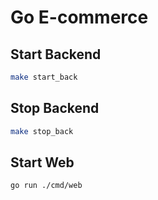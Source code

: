 # Go E-commerce

## Start Backend

```sh
make start_back
```

## Stop Backend

```sh
make stop_back
```

## Start Web

```sh
go run ./cmd/web
```
